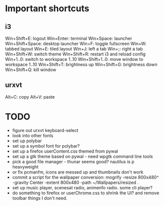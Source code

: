 # Important shortcuts

## i3

Win+Shift+E: logout
Win+Enter: terminal
Win+Space: launcher
Win+Shift+Space: desktop launcher
Win+F: toggle fullscreen
Win+W: tabbed layout
Win+E: tiled layout
Win+J: left a tab
Win+;: right a tab
Win+Shift+W: switch theme
Win+Shift+R: restart i3 and reload config
Win+1..0: switch to workspace 1..10
Win+Shift+1..0: move window to workspace 1..10
Win+Shift+T: brightness up
Win+Shift+G: brightness down
Win+Shift+Q: kill window

## urxvt

Alt+C: copy
Alt+V: paste

# TODO

- figure out urxvt keyboard-select
- look into other fonts
- set up polybar
- set up a symbol font for polybar?
- set up a firefox userContent.css themed from pywal
- set up a gtk theme based on pywal - need wpgtk command line tools
- pick a good file manager - thunar seems good? nautilus is p heavyweight
- or fix pcmanfm, icons are messed up and thumbnails don't work
- commit a script for the wallpaper conversion:
  mogrify -resize 800x480^ -gravity Center -extent 800x480 -path ~/Wallpapers/resized *.*
- set up music player, scenesat radio, animenfo radio. some cli player?
- do something to firefox or userChrome.css to shrink the UI? and remove toolbar things I don't need.

